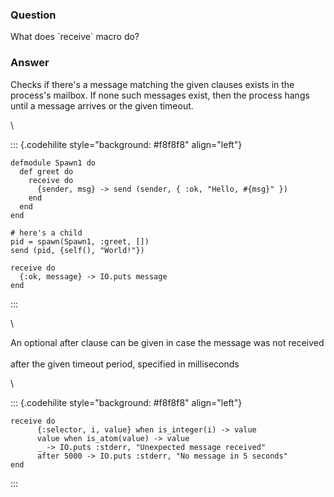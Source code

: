 ### Question
What does \`receive\` macro do?


### Answer
Checks if there\'s a message matching the given clauses exists in the
process\'s mailbox. If none such messages exist, then the process hangs
until a message arrives or the given timeout.

\

::: {.codehilite style="background: #f8f8f8" align="left"}
``` {style="line-height: 125%"}
defmodule Spawn1 do
  def greet do
    receive do
      {sender, msg} -> send (sender, { :ok, "Hello, #{msg}" })
    end
  end
end

# here's a child
pid = spawn(Spawn1, :greet, [])
send (pid, {self(), "World!"})

receive do
  {:ok, message} -> IO.puts message
end
```
:::

\

An optional after clause can be given in case the message was not
received\
\
after the given timeout period, specified in milliseconds

\

::: {.codehilite style="background: #f8f8f8" align="left"}
``` {style="line-height: 125%"}
receive do
      {:selector, i, value} when is_integer(i) -> value
      value when is_atom(value) -> value
      _ -> IO.puts :stderr, "Unexpected message received"
      after 5000 -> IO.puts :stderr, "No message in 5 seconds"
end
```
:::


